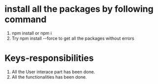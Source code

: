 # install all the packages by following command
1. npm install or npm i
2. Try npm install --force  to get all the packages without errors  

# Keys-responsibilities
1. All the User interace part has been done.
2. All the functionalities has been done.

